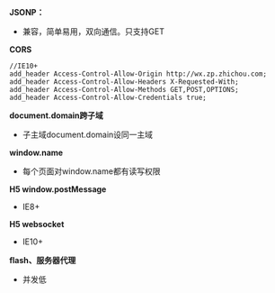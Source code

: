 **JSONP：**
- 兼容，简单易用，双向通信。只支持GET



**CORS**
```
//IE10+
add_header Access-Control-Allow-Origin http://wx.zp.zhichou.com;
add_header Access-Control-Allow-Headers X-Requested-With;
add_header Access-Control-Allow-Methods GET,POST,OPTIONS;
add_header Access-Control-Allow-Credentials true;
```


**document.domain跨子域**
- 子主域document.domain设同一主域



**window.name**
- 每个页面对window.name都有读写权限



**H5 window.postMessage**
- IE8+


**H5 websocket**
- IE10+


**flash、服务器代理**
- 并发低

 